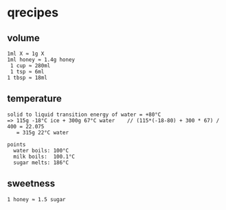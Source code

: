 # qrecipes

## volume
```
1ml X ≈ 1g X
1ml honey ≈ 1.4g honey
 1 cup ≈ 280ml
 1 tsp ≈ 6ml
1 tbsp ≈ 18ml
```

## temperature
```
solid to liquid transition energy of water = +80°C
=> 115g -18°C ice + 300g 67°C water    // (115*(-18-80) + 300 * 67) / 400 = 22.075
   = 315g 22°C water

points
  water boils: 100°C
  milk boils:  100.1°C
  sugar melts: 186°C
```

## sweetness
```
1 honey ≈ 1.5 sugar
```
